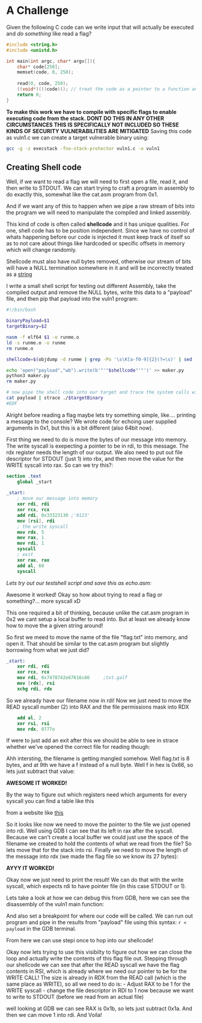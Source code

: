# A Challenge
Given the following C code can we write input that will actually be executed and *do something* like read a flag?
```C 
#include <string.h>
#include <unistd.h>

int main(int argc, char* argv[]){
	char* code[250];
	memset(code, 0, 250);
	
	read(0, code, 250);
	((void*)())code)(); // treat the code as a pointer to a function and run it
	return 0;
}

```
**To make this work we have to compile with specific flags to enable executing code from the stack. DONT DO THIS IN ANY OTHER CIRCUMSTANCES THIS IS SPECIFICALLY NOT INCLUDED SO THESE KINDS OF SECURITY VULNERABILITIES ARE MITIGATED**
Saving this code as vuln1.c we can create a target vulnerable binary using: 
```sh
gcc -g -z execstack -fno-stack-protector vuln1.c -o vuln1
```

## Creating Shell code
Well, if we want to read a flag we will need to first open a file, read it, and then write to STDOUT. 
We can start trying to craft a program in assembly to do exactly this, somewhat like the cat.asm program from 0x1.

And if we want any of this to happen when we pipe a raw stream of bits into the program we will need to manipulate the 
compiled and linked assembly. 

This kind of code is often called **shellcode** and it has unique qualities. For one, shell code has to be position
independent. Since we have no control of whats happening before our code is injected it must keep track of itself 
so as to not care about things like hardcoded or specific offsets in memory which will change randomly. 

Shellcode must also have null bytes removed, otherwise our stream of bits will have a NULL termination somewhere in it and 
will be incorrectly treated as a [string](https://bista.sites.dmi.unipg.it/didattica/sicurezza-pg/buffer-overrun/hacking-book/0x2a0-writing_shellcode.html&ved=2ahUKEwi0germhZOGAxVkkIkEHQFwA0sQFnoECA4QAw&usg=AOvVaw3fNBPqA9-I-586T-RSG7tE)

I write a small shell script for testing out different Assembly, take the compiled output and remove the NULL bytes,
write this data to a "payload" file, and then pip that payload into the vuln1 program:

```bash
#!/bin/bash

binaryPayload=$1
targetBinary=$2

nasm -f elf64 $1 -o runme.o
ld -s runme.o -o runme
rm runme.o

shellcode=$(objdump -d runme | grep -Po '\s\K[a-f0-9]{2}(?=\s)' | sed 's/^/\\x/g' | perl -pe 's/\r?\n//' | sed 's/$/\n/')

echo 'open("payload","wb").write(b'"'"$shellcode"'"')' >> maker.py
python3 maker.py 
rm maker.py

# now pipe the shell code into our target and trace the system calls with strace
cat payload | strace ./$targetBinary
#EOF
```

Alright before reading a flag maybe lets try something simple, like.... printing a message to the console? 
We wrote code for echoing user supplied arguments in 0x1, but this is a bit different (also 64bit now). 

First thing we need to do is move the bytes of our message into memory. The write syscall is exepecting 
a pointer to be in rdi, to this message. The rdx register needs the length of our output. 
We also need to put out file descriptor for STDOUT (just 1) into rbx, and then move the value for the WRITE
syscall into rax. So can we try this?: 
```nasm
section .text
	global _start 
	
_start: 
	; move our message into memory
	xor rdi, rdi
	xor rcx, rcx 
	add rdi, 0x33323130 ;'0123'
	mov [rsi], rdi
	; the write syscall
	mov rdx, 5
	mov rax, 1
	mov rdi, 1
	syscall
	; exit
	xor rax, rax
	add al, 60
	syscall
```

*Lets try out our testshell script and save this as echo.asm:*





Awesome it worked! Okay so how about trying to read a flag or something?... more syscall xD 

This one required a bit of thinking, because unlike the cat.asm program in 0x2 we cant setup
a local buffer to read into. But at least we already know how to move the a given string around! 

So first we meed to move the name of the file "flag.txt" into memory, and open it. That should be similar to the cat.asm program
but slightly borrowing from what we just did? 
```nasm
_start: 
	xor rdi, rdi
	xor rcx, rcx
	mov rdi, 0x7478742e67616c66 	;txt.galf 
	mov [rdx], rsi
	xchg rdi, rdx
```
So we already have our filename now in rdi! Now we just need to move the READ syscall number (2) into RAX and the file permissions mask into RDX
```nasm
	add al, 2
	xor rsi, rsi 
	mov rdx, 0777o
```
If were to just add an exit after this we should be able to see in strace whether we've opened 
the correct file for reading though: 

Ahh intersting, the filename is getting mangled somehow. Well flag.txt is 8 bytes,
and at 9th we have a f instead of a null byte. Well f in hex is 0x66, so lets just subtract that value:


**AWESOME IT WORKED!** 

By the way to figure out which registers need which arguments for every syscall you can find a table like this 








from a website like [this](https://blog.rchapman.org/posts/Linux_System_Call_Table_for_x86_64/)

So it looks like now we need to move the pointer to the file we just opened into rdi. Well using GDB I can see that its left in rax after the syscall.
Because we can't create a local buffer we could just use the space of the filename we created to hold the contents of what we read from the file?
So lets move that for the stack into rsi. Finally we need to move the length of the message into rdx (we made the flag file so we know its 27 bytes): 









**AYYY IT WORKED!** 

Okay now we just need to print the result! We can do that with the write syscall, which expects rdi to have pointer file (in this case STDOUT or 1).


Lets take a look at how we can debug this from GDB, here we can see the disassembly of the vuln1 main function:


And also set a breakpoint for where our code will be called. We can run out program and pipe in the results from "payload" file using this syntax:
`r < payload` in the GDB terminal.

From here we can use stepi once to hop into our shellcode! 










Okay now lets trying to use this visibilty to figure out how we can close the loop and actually write the contents of this flag file out. 
Stepping through our shellcode we can see that after the READ syscall we have the flag contents in RSI, which is already where we need our pointer to be for the WRITE CALL! 
The size is already in RDX from the READ call (which is the same place as WRITE), so all we need to do is:
	- Adjust RAX to be 1 for the WRITE syscall
	- change the file descriptor in RDI to 1 now because we want to write to STDOUT (before we read from an actual file)

well looking at GDB we can see RAX is 0x1b, so lets just subtract 0x1a. And then we can move 1 into rdi. And Voila!
